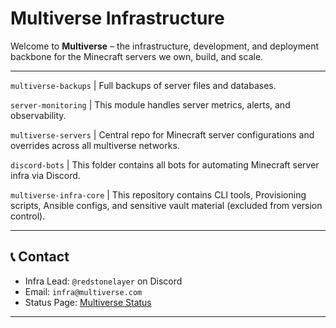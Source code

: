 # Multiverse Infrastructure

Welcome to **Multiverse** – the infrastructure, development, and deployment backbone for the Minecraft servers we own, build, and scale.

---
`multiverse-backups` | Full backups of server files and databases.

`server-monitoring` | This module handles server metrics, alerts, and observability.

`multiverse-servers` | Central repo for Minecraft server configurations and overrides across all multiverse networks.

`discord-bots` | This folder contains all bots for automating Minecraft server infra via Discord.

`multiverse-infra-core` | This repository contains CLI tools, Provisioning scripts, Ansible configs, and sensitive vault material (excluded from version control).

---
## 📞 Contact
- Infra Lead: `@redstonelayer` on Discord
- Email: `infra@multiverse.com`
- Status Page: [Multiverse Status](https://status.multiverse.com)
---
